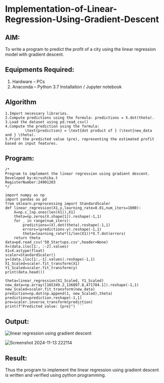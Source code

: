 # Implementation-of-Linear-Regression-Using-Gradient-Descent

## AIM:
To write a program to predict the profit of a city using the linear regression model with gradient descent.

## Equipments Required:
1. Hardware – PCs
2. Anaconda – Python 3.7 Installation / Jupyter notebook

## Algorithm
```
1.Import necessary libraries. 
2.Compute predictions using the formula: predictions = X.dot(theta). 
3.Load the dataset using pd.read_csv() 
4.Compute the prediction using the formula:
         \text{prediction} = \text{dot product of } (\text{new_data and } \theta). 
5.Print the predicted value (pre), representing the estimated profit based on input features.
```
## Program:
```
/*
Program to implement the linear regression using gradient descent.
Developed by:mirushika.t 
RegisterNumber:24901203  
*/
```
```
import numpy as np
import pandas as pd
from sklearn.preprocessing import StandardScaler
def linear_regression(X1,y,learning_rate=0.01,num_iters=1000):
    X=np.c_[np.ones(len(X1)),X1]
    theta=np.zeros(X.shape[1]).reshape(-1,1)
    for _ in range(num_iters):
        predictions=(X).dot(theta).reshape(-1,1)
        errors=(predictions-y).reshape(-1,1)
        theta=learning_rate*(1/len(X1))*X.T.dot(errors)
    return theta
data=pd.read_csv('50_Startups.csv',header=None)
X=(data.iloc[1:, :-2].values)
X1=X.astype(float)
scaler=StandardScaler()
y=(data.iloc[1:,-1].values).reshape(-1,1)
X1_Scaled=scaler.fit_transform(X1)
Y1_Scaled=scaler.fit_transform(y)
print(data.head())

theta=linear_regression(X1_Scaled, Y1_Scaled)
new_data=np.array([165349.2,136897.8,471784.1]).reshape(-1,1)
new_Scaled=scaler.fit_transform(new_data)
prediction=np.dot(np.append(1, new_Scaled),theta)
prediction=prediction.reshape(-1,1)
pre=scaler.inverse_transform(prediction)
print(f"Predicted value: {pre}") ```
```
## Output:
![linear regression using gradient descent](sam.png)





![Screenshot 2024-11-13 222114](https://github.com/user-attachments/assets/4b6ab6ce-2e31-414d-a5f8-603453b44ce6)



## Result:
Thus the program to implement the linear regression using gradient descent is written and verified using python programming.

